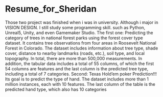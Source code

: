 # Resume_for_Sheridan
Those two project was finished when i was in university. Although i major in VISION DESIGN. I still study some programming skill. such as Python, Unreal5, Unity, and even Gamemaker Studio.
The first one: Predicting the category of trees in national forest parks using the forest cover type dataset. It contains tree observations from four areas in Roosevelt National Forest in Colorado. The dataset includes information about tree type, shade cover, distance to nearby landmarks (roads, etc.), soil type, and local topography. In total, there are more than 500,000 measurements. In addition, the tabular data includes a total of 55 columns, of which the first 54 columns are features and the last column is the predicted tree type, including a total of 7 categories.
Second: Texas Hold’em poker Prediction!!! Its goal is to predict the type of hand. The dataset includes more than 1 million instances, each with 10 features. The last column of the table is the predicted hand type, which also has 10 categories
